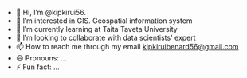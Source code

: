 - 👋 Hi, I’m @kipkirui56.
- 👀 I’m interested in GIS. Geospatial information system
- 🌱 I’m currently learning at Taita Taveta University
- 💞️ I’m looking to collaborate with data scientists' expert
- 📫 How to reach me through my email kipkiruibenard56@gmail.com
- 😄 Pronouns: ...
- ⚡ Fun fact: ...

<!---
kipkirui56/kipkirui56 is a ✨ special ✨ repository because its `README.md` (this file) appears on your GitHub profile.
You can click the Preview link to take a look at your changes.
--->
